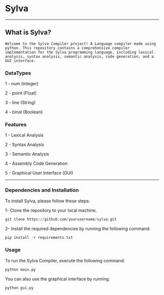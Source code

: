 # Sylva
------------------------------------------------------------------------------
## What is Sylva?
``` Welcome to the Sylva Compiler project! A Language compiler made using python. This repository contains a comprehensive compiler implementation for the Sylva programming language, including lexical analysis, syntax analysis, semantic analysis, code generation, and a GUI interface. ```
### DataTypes
1 - num (integer)

2 - point (Float)

3 - line (String)

4 - binal (Boolean)

### Features
1 - Lexical Analysis

2 - Syntax Analysis

3 - Semantic Analysis

4 - Assembly Code Generation

5 - Graphical User Interface (GUI)

-----------------------------------------------------------
### Dependencies and Installation
To install Sylva, please follow these steps:

1- Clone the repository to your local machine.
```python
git clone https://github.com/yourusername/sylva.git
```

2- Install the required dependencies by running the following command:

```python
pip install -r requirements.txt
```

### Usage
To run the Sylva Compiler, execute the following command:

```python
python main.py
```

You can also use the graphical interface by running:
```python
python gui.py
```
